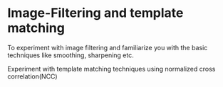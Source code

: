 # Image-Filtering and template matching
To experiment with image filtering and familiarize you with the basic techniques like smoothing, sharpening etc.

Experiment with template matching techniques using normalized cross correlation(NCC)
